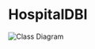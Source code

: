 # HospitalDBI

![Class Diagram](http://www.plantuml.com/plantuml/proxy?src=https://raw.githubusercontent.com/AnnaHartl/HospitalDBI/main/hospital_erd.puml)


